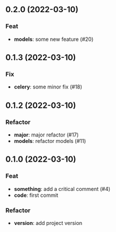 ## 0.2.0 (2022-03-10)

### Feat

- **models**: some new feature (#20)

## 0.1.3 (2022-03-10)

### Fix

- **celery**: some minor fix (#18)

## 0.1.2 (2022-03-10)

### Refactor

- **major**: major refactor (#17)
- **models**: refactor models (#11)

## 0.1.0 (2022-03-10)

### Feat

- **something**: add a critical comment (#4)
- **code**: first commit

### Refactor

- **version**: add project version
